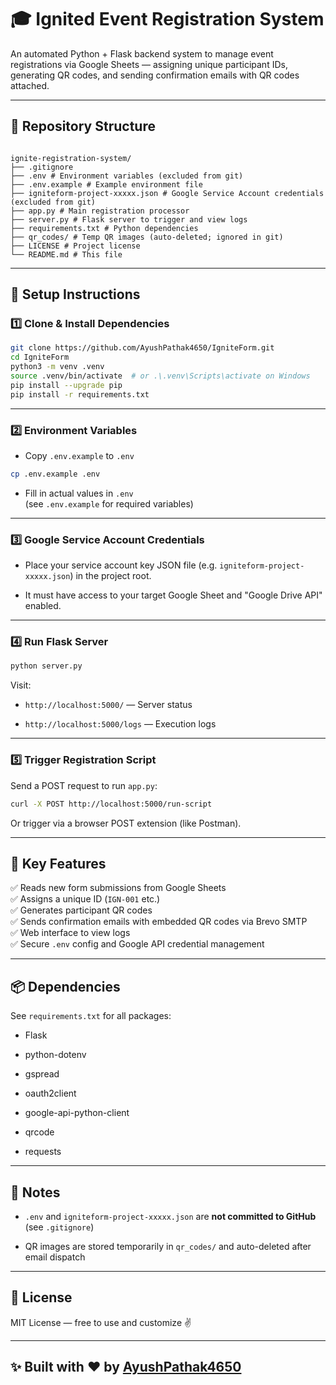 # 🎓 Ignited Event Registration System 

An automated Python + Flask backend system to manage event registrations via Google Sheets — assigning unique participant IDs, generating QR codes, and sending confirmation emails with QR codes attached.  

---

## 📂 Repository Structure

```

ignite-registration-system/  
├── .gitignore  
├── .env # Environment variables (excluded from git)  
├── .env.example # Example environment file  
├── igniteform-project-xxxxx.json # Google Service Account credentials (excluded from git)  
├── app.py # Main registration processor  
├── server.py # Flask server to trigger and view logs  
├── requirements.txt # Python dependencies  
├── qr_codes/ # Temp QR images (auto-deleted; ignored in git)  
├── LICENSE # Project license  
└── README.md # This file

```

---

## 🚀 Setup Instructions

### 1️⃣ Clone & Install Dependencies
```bash
git clone https://github.com/AyushPathak4650/IgniteForm.git
cd IgniteForm
python3 -m venv .venv
source .venv/bin/activate  # or .\.venv\Scripts\activate on Windows
pip install --upgrade pip
pip install -r requirements.txt
```

* * *

### 2️⃣ Environment Variables

* Copy `.env.example` to `.env`
    

```bash
cp .env.example .env
```

* Fill in actual values in `.env`  
    (see `.env.example` for required variables)
    

* * *

### 3️⃣ Google Service Account Credentials

* Place your service account key JSON file (e.g. `igniteform-project-xxxxx.json`) in the project root.
    
* It must have access to your target Google Sheet and "Google Drive API" enabled.
    

* * *

### 4️⃣ Run Flask Server

```bash
python server.py
```

Visit:

* `http://localhost:5000/` — Server status
    
* `http://localhost:5000/logs` — Execution logs
    

* * *

### 5️⃣ Trigger Registration Script

Send a POST request to run `app.py`:

```bash
curl -X POST http://localhost:5000/run-script
```

Or trigger via a browser POST extension (like Postman).

* * *

## 📡 Key Features

✅ Reads new form submissions from Google Sheets  
✅ Assigns a unique ID (`IGN-001` etc.)  
✅ Generates participant QR codes  
✅ Sends confirmation emails with embedded QR codes via Brevo SMTP  
✅ Web interface to view logs  
✅ Secure `.env` config and Google API credential management

* * *

## 📦 Dependencies

See `requirements.txt` for all packages:

* Flask
    
* python-dotenv
    
* gspread
    
* oauth2client
    
* google-api-python-client
    
* qrcode
    
* requests
    

* * *

## 📄 Notes

* `.env` and `igniteform-project-xxxxx.json` are **not committed to GitHub** (see `.gitignore`)
    
* QR images are stored temporarily in `qr_codes/` and auto-deleted after email dispatch
    

* * *

## 📄 License

MIT License — free to use and customize ✌️

* * *

## ✨ Built with ❤️ by [AyushPathak4650](https://github.com/AyushPathak4650)